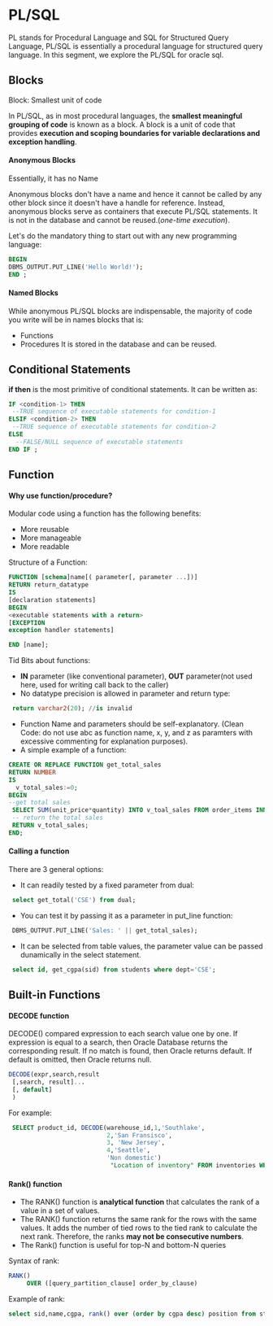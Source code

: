 # PL/SQL

PL stands for Procedural Language and SQL for Structured Query Language, PL/SQL is essentially a procedural language for structured query language. In this segment, we explore the PL/SQL for oracle sql.

## Blocks
Block: Smallest unit of code

In PL/SQL, as in most procedural languages, the **smallest meaningful grouping of code** is known as a block. A block is a unit of code that provides **execution and scoping boundaries for variable declarations and exception handling**.

#### Anonymous Blocks

Essentially, it has no Name

Anonymous blocks don't have a name and hence it cannot be called by any other block since it doesn't have a handle for reference. Instead, anonymous blocks serve as  containers that execute PL/SQL statements. It is not in the database and cannot be reused.(_one-time execution_).

Let's do the mandatory thing to start out with any new programming language:
```sql
BEGIN
DBMS_OUTPUT.PUT_LINE('Hello World!');
END ;
```

#### Named Blocks

While anonymous PL/SQL blocks are indispensable, the majority of code you write will be in names blocks that is:
* Functions
* Procedures
It is stored in the database and can be reused.

## Conditional Statements

**if then** is the most primitive of conditional statements. It can be written as: 
```sql
IF <condition-1> THEN
 --TRUE sequence of executable statements for condition-1
ELSIF <condition-2> THEN
 --TRUE sequence of executable statements for condition-2
ELSE
  --FALSE/NULL sequence of executable statements
END IF ;
```

## Function

#### Why use function/procedure?
Modular code using a function has the following benefits:
* More reusable
* More manageable
* More readable

Structure of a Function:
```sql
FUNCTION [schema]name[( parameter[, parameter ...])]
RETURN return_datatype
IS
[declaration statements]
BEGIN
<executable statements with a return>
[EXCEPTION
exception handler statements]

END [name];
```
Tid Bits about functions: 
* **IN** parameter (like conventional parameter), **OUT** parameter(not used here, used for writing call back to the caller)
* No datatype precision is allowed in parameter and return type:
```sql
 return varchar2(20); //is invalid
```
* Function Name and parameters should be self-explanatory. (Clean Code: do not use abc as function name, x, y, and z as paramters with excessive commenting for explanation purposes).
* A simple example of a function:
```sql
CREATE OR REPLACE FUNCTION get_total_sales
RETURN NUMBER
IS 
  v_total_sales:=0;
BEGIN
--get total sales
 SELECT SUM(unit_price*quantity) INTO v_toal_sales FROM order_items INNER JOIN orders USING (order_id) WHERE status='Shipped';
 -- return the total sales
 RETURN v_total_sales;
END;
```

#### Calling a function

There are 3 general options:
* It can readily tested by a fixed parameter from dual:
```sql
 select get_total('CSE') from dual;
```
* You can test it by passing it as a parameter in put_line function:
```sql
 DBMS_OUTPUT.PUT_LINE('Sales: ' || get_total_sales);
```
* It can be selected from table values, the parameter value can be passed dunamically in the select statement.
```sql
 select id, get_cgpa(sid) from students where dept='CSE';
```
## Built-in Functions

#### DECODE function

DECODE() compared expression to each search value one by one. If expression is equal to a search, then Oracle Database returns the corresponding result. If no match is found, then Oracle returns default. If default is omitted, then Oracle returns null.
```sql
DECODE(expr,search,result
 [,search, result]...
 [, default]
 )
```

For example:
```sql
 SELECT product_id, DECODE(warehouse_id,1,'Southlake',
                           2,'San Fransisco',
                           3, 'New Jersey',
                           4,'Seattle',
                           'Non domestic')
                            "Location of inventory" FROM inventories WHERE product_id<100;
```

#### Rank() function

* The RANK() function is **analytical function** that calculates the rank of a value in a set of values.
* The RANK() function returns the same rank for the rows with the same values. It adds the number of tied rows to the tied rank to calculate the next rank. Therefore, the ranks **may not be consecutive numbers**.
* The Rank() function is useful for top-N and bottom-N queries

Syntax of rank:
```sql
RANK()
     OVER ([query_partition_clause] order_by_clause)
```

Example of rank:
```sql
select sid,name,cgpa, rank() over (order by cgpa desc) position from students;
```

